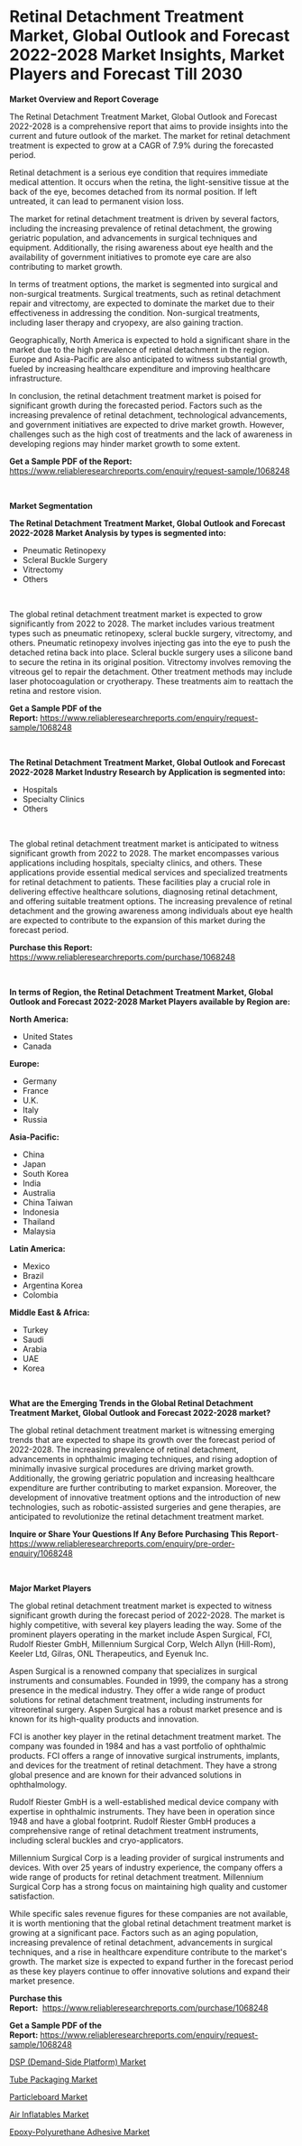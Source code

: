 <p><h1>Retinal Detachment Treatment Market, Global Outlook and Forecast 2022-2028 Market Insights, Market Players and Forecast Till 2030</h1></p><p><strong>Market Overview and Report Coverage</strong></p>
<p><p>The Retinal Detachment Treatment Market, Global Outlook and Forecast 2022-2028 is a comprehensive report that aims to provide insights into the current and future outlook of the market. The market for retinal detachment treatment is expected to grow at a CAGR of 7.9% during the forecasted period. </p><p>Retinal detachment is a serious eye condition that requires immediate medical attention. It occurs when the retina, the light-sensitive tissue at the back of the eye, becomes detached from its normal position. If left untreated, it can lead to permanent vision loss. </p><p>The market for retinal detachment treatment is driven by several factors, including the increasing prevalence of retinal detachment, the growing geriatric population, and advancements in surgical techniques and equipment. Additionally, the rising awareness about eye health and the availability of government initiatives to promote eye care are also contributing to market growth.</p><p>In terms of treatment options, the market is segmented into surgical and non-surgical treatments. Surgical treatments, such as retinal detachment repair and vitrectomy, are expected to dominate the market due to their effectiveness in addressing the condition. Non-surgical treatments, including laser therapy and cryopexy, are also gaining traction.</p><p>Geographically, North America is expected to hold a significant share in the market due to the high prevalence of retinal detachment in the region. Europe and Asia-Pacific are also anticipated to witness substantial growth, fueled by increasing healthcare expenditure and improving healthcare infrastructure.</p><p>In conclusion, the retinal detachment treatment market is poised for significant growth during the forecasted period. Factors such as the increasing prevalence of retinal detachment, technological advancements, and government initiatives are expected to drive market growth. However, challenges such as the high cost of treatments and the lack of awareness in developing regions may hinder market growth to some extent.</p></p>
<p><strong>Get a Sample PDF of the Report:</strong> <a href="https://www.reliableresearchreports.com/enquiry/request-sample/1068248">https://www.reliableresearchreports.com/enquiry/request-sample/1068248</a></p>
<p>&nbsp;</p>
<p><strong>Market Segmentation</strong></p>
<p><strong>The Retinal Detachment Treatment Market, Global Outlook and Forecast 2022-2028 Market Analysis by types is segmented into:</strong></p>
<p><ul><li>Pneumatic Retinopexy</li><li>Scleral Buckle Surgery</li><li>Vitrectomy</li><li>Others</li></ul></p>
<p>&nbsp;</p>
<p><p>The global retinal detachment treatment market is expected to grow significantly from 2022 to 2028. The market includes various treatment types such as pneumatic retinopexy, scleral buckle surgery, vitrectomy, and others. Pneumatic retinopexy involves injecting gas into the eye to push the detached retina back into place. Scleral buckle surgery uses a silicone band to secure the retina in its original position. Vitrectomy involves removing the vitreous gel to repair the detachment. Other treatment methods may include laser photocoagulation or cryotherapy. These treatments aim to reattach the retina and restore vision.</p></p>
<p><strong>Get a Sample PDF of the Report:</strong>&nbsp;<a href="https://www.reliableresearchreports.com/enquiry/request-sample/1068248">https://www.reliableresearchreports.com/enquiry/request-sample/1068248</a></p>
<p>&nbsp;</p>
<p><strong>The Retinal Detachment Treatment Market, Global Outlook and Forecast 2022-2028 Market Industry Research by Application is segmented into:</strong></p>
<p><ul><li>Hospitals</li><li>Specialty Clinics</li><li>Others</li></ul></p>
<p>&nbsp;</p>
<p><p>The global retinal detachment treatment market is anticipated to witness significant growth from 2022 to 2028. The market encompasses various applications including hospitals, specialty clinics, and others. These applications provide essential medical services and specialized treatments for retinal detachment to patients. These facilities play a crucial role in delivering effective healthcare solutions, diagnosing retinal detachment, and offering suitable treatment options. The increasing prevalence of retinal detachment and the growing awareness among individuals about eye health are expected to contribute to the expansion of this market during the forecast period.</p></p>
<p><strong>Purchase this Report:</strong>&nbsp; <a href="https://www.reliableresearchreports.com/purchase/1068248">https://www.reliableresearchreports.com/purchase/1068248</a></p>
<p>&nbsp;</p>
<p><strong>In terms of Region, the Retinal Detachment Treatment Market, Global Outlook and Forecast 2022-2028 Market Players available by Region are:</strong></p>
<p>
    <p> <strong> North America: </strong>
        <ul>
            <li>United States</li>
            <li>Canada</li>
        </ul>
        </p> 
    <p> <strong> Europe: </strong>
        <ul>
            <li>Germany</li>
            <li>France</li>
            <li>U.K.</li>
            <li>Italy</li>
            <li>Russia</li>
        </ul>
        </p> 
    <p> <strong> Asia-Pacific: </strong>
        <ul>
            <li>China</li>
            <li>Japan</li>
            <li>South Korea</li>
            <li>India</li>
            <li>Australia</li>
            <li>China Taiwan</li>
            <li>Indonesia</li>
            <li>Thailand</li>
            <li>Malaysia</li>
        </ul>
        </p> 
    <p> <strong> Latin America: </strong>
        <ul>
            <li>Mexico</li>
            <li>Brazil</li>
            <li>Argentina Korea</li>
            <li>Colombia</li>
        </ul>
        </p> 
    <p> <strong> Middle East & Africa: </strong>
        <ul>
            <li>Turkey</li>
            <li>Saudi</li>
            <li>Arabia</li>
            <li>UAE</li>
            <li>Korea</li>
        </ul>
    </p>
    </p>
<p>&nbsp;</p>
<p><strong>What are the Emerging Trends in the Global Retinal Detachment Treatment Market, Global Outlook and Forecast 2022-2028 market?</strong></p>
<p><p>The global retinal detachment treatment market is witnessing emerging trends that are expected to shape its growth over the forecast period of 2022-2028. The increasing prevalence of retinal detachment, advancements in ophthalmic imaging techniques, and rising adoption of minimally invasive surgical procedures are driving market growth. Additionally, the growing geriatric population and increasing healthcare expenditure are further contributing to market expansion. Moreover, the development of innovative treatment options and the introduction of new technologies, such as robotic-assisted surgeries and gene therapies, are anticipated to revolutionize the retinal detachment treatment market.</p></p>
<p><strong>Inquire or Share Your Questions If Any Before Purchasing This Report</strong>- <a href="https://www.reliableresearchreports.com/enquiry/pre-order-enquiry/1068248">https://www.reliableresearchreports.com/enquiry/pre-order-enquiry/1068248</a></p>
<p>&nbsp;</p>
<p><strong>Major Market Players</strong></p>
<p><p>The global retinal detachment treatment market is expected to witness significant growth during the forecast period of 2022-2028. The market is highly competitive, with several key players leading the way. Some of the prominent players operating in the market include Aspen Surgical, FCI, Rudolf Riester GmbH, Millennium Surgical Corp, Welch Allyn (Hill-Rom), Keeler Ltd, Gilras, ONL Therapeutics, and Eyenuk Inc.</p><p>Aspen Surgical is a renowned company that specializes in surgical instruments and consumables. Founded in 1999, the company has a strong presence in the medical industry. They offer a wide range of product solutions for retinal detachment treatment, including instruments for vitreoretinal surgery. Aspen Surgical has a robust market presence and is known for its high-quality products and innovation.</p><p>FCI is another key player in the retinal detachment treatment market. The company was founded in 1984 and has a vast portfolio of ophthalmic products. FCI offers a range of innovative surgical instruments, implants, and devices for the treatment of retinal detachment. They have a strong global presence and are known for their advanced solutions in ophthalmology.</p><p>Rudolf Riester GmbH is a well-established medical device company with expertise in ophthalmic instruments. They have been in operation since 1948 and have a global footprint. Rudolf Riester GmbH produces a comprehensive range of retinal detachment treatment instruments, including scleral buckles and cryo-applicators.</p><p>Millennium Surgical Corp is a leading provider of surgical instruments and devices. With over 25 years of industry experience, the company offers a wide range of products for retinal detachment treatment. Millennium Surgical Corp has a strong focus on maintaining high quality and customer satisfaction.</p><p>While specific sales revenue figures for these companies are not available, it is worth mentioning that the global retinal detachment treatment market is growing at a significant pace. Factors such as an aging population, increasing prevalence of retinal detachment, advancements in surgical techniques, and a rise in healthcare expenditure contribute to the market's growth. The market size is expected to expand further in the forecast period as these key players continue to offer innovative solutions and expand their market presence.</p></p>
<p><strong>Purchase this Report:</strong>&nbsp;&nbsp;<a href="https://www.reliableresearchreports.com/purchase/1068248">https://www.reliableresearchreports.com/purchase/1068248</a></p>
<p></p>
<p><strong>Get a Sample PDF of the Report:</strong>&nbsp;<a href="https://www.reliableresearchreports.com/enquiry/request-sample/1068248">https://www.reliableresearchreports.com/enquiry/request-sample/1068248</a></p>
<p><p><a href="https://www.reportprime.com/dsp-demand-side-platform-r11623">DSP (Demand-Side Platform) Market</a></p><p><a href="https://medium.com/@sainreportprime/tube-packaging-market-size-growth-forecast-2023-2030-dedb4152d60f">Tube Packaging Market</a></p><p><a href="https://medium.com/@chiragreportprime/particleboard-market-size-growth-forecast-2023-2030-aa5af29253a3">Particleboard Market</a></p><p><a href="https://www.linkedin.com/pulse/air-inflatables-market-share-amp-new-trends-analysis-report-venle/">Air Inflatables Market</a></p><p><a href="https://issuu.com/reportprime-2/docs/epoxy-polyurethane-adhesive-market-size-2030.pptx?fr=xKAE9_zU1NQ">Epoxy-Polyurethane Adhesive Market</a></p></p>